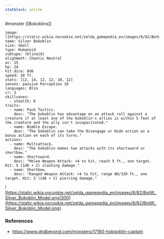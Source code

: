 ```yaml
---
statblock: inline
---
```

 #monster [[Bokoblins]]

```statblock
image: [[https://static.wikia.nocookie.net/zelda_gamepedia_en/images/8/82/BotW_Silver_Bokoblin_Model.png]]
name: Silver Bokoblin
size: Small
type: Humanoid
subtype: (blinoid)
alignment: Chaotic Neutral
ac: 15
hp: 24
hit_dice: 8d6
speed: 30 ft.
stats: [12, 14, 12, 12, 10, 12]
senses: passive Perception 10
languages: Blin
cr: 3
skillsaves:
  - stealth: 6
traits:
  - name: Pack Tactics.
    desc: "The bokoblin has advantage on an attack roll against a creature if at least one of the bokoblin's allies is within 5 feet of the creature and the ally isn't incapacitated."
  - name: Nimble Escape.
    desc: "The bokoblin can take the Disengage or Hide action as a bonus action on each of its turns."
actions:
  - name: Multiattack.
    desc: "The bokoblin makes two attacks with its shortsword or shortbow."
  - name: Shortsword.
    desc: "Melee Weapon Attack: +4 to hit, reach 5 ft., one target. Hit: 5 (1d6 + 2) slashing damage."
  - name: Shortbow.
    desc: "Ranged Weapon Attack: +4 to hit, range 80/320 ft., one target. Hit: 5 (1d6 + 2) piercing damage."
```

![https://static.wikia.nocookie.net/zelda_gamepedia_en/images/8/82/BotW_Silver_Bokoblin_Model.png|300](https://static.wikia.nocookie.net/zelda_gamepedia_en/images/8/82/BotW_Silver_Bokoblin_Model.png)

### References

* https://www.dndbeyond.com/monsters/17160-hobgoblin-captain
